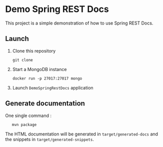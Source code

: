 # Demo Spring REST Docs

This project is a simple demonstration of how to use Spring REST Docs.

## Launch

1. Clone this repository

   ```
   git clone
   ```

2. Start a MongoDB instance

   ```
   docker run -p 27017:27017 mongo
   ```
   
3. Launch `DemoSpringRestDocs` application

## Generate documentation

One single command :

```
   mvn package
```

The HTML documentation will be generated in `target/generated-docs` and the snippets in `target/generated-snippets`.
